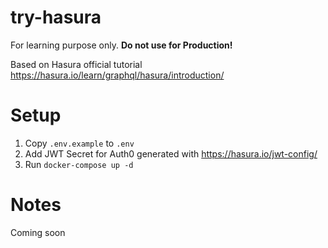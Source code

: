 # try-hasura
For learning purpose only. __Do not use for Production!__

Based on Hasura official tutorial https://hasura.io/learn/graphql/hasura/introduction/

# Setup

1. Copy `.env.example` to `.env`
2. Add JWT Secret for Auth0 generated with https://hasura.io/jwt-config/
3. Run `docker-compose up -d`

# Notes

Coming soon